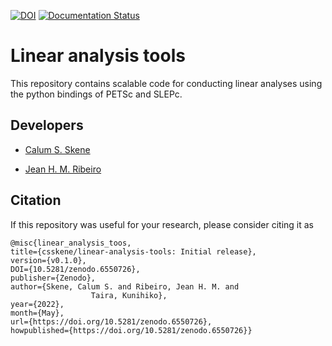 [![DOI](https://zenodo.org/badge/283002161.svg)](https://zenodo.org/badge/latestdoi/283002161) [![Documentation Status](https://readthedocs.org/projects/linear-analysis-tools/badge/?version=latest)](https://linear-analysis-tools.readthedocs.io/en/latest/?badge=latest)
      

# Linear analysis tools

This repository contains scalable code for conducting linear analyses using the python bindings of PETSc and SLEPc.

## Developers

* [Calum S. Skene](https://github.com/csskene)

* [Jean H. M. Ribeiro](https://github.com/jeanmarqueseng)

## Citation

If this repository was useful for your research, please consider citing it as

```
@misc{linear_analysis_toos, 
title={csskene/linear-analysis-tools: Initial release}, 
version={v0.1.0},
DOI={10.5281/zenodo.6550726}, 
publisher={Zenodo}, 
author={Skene, Calum S. and Ribeiro, Jean H. M. and
                  Taira, Kunihiko},
year={2022},
month={May},
url={https://doi.org/10.5281/zenodo.6550726},
howpublished={https://doi.org/10.5281/zenodo.6550726}}
```
